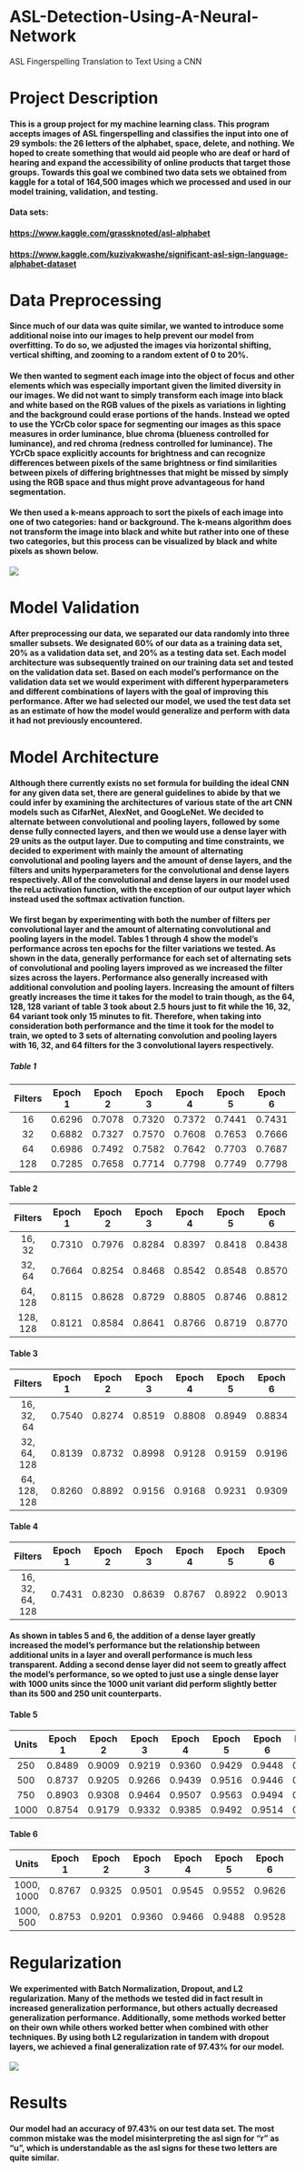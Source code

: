# ASL-Detection-Using-A-Neural-Network
ASL Fingerspelling Translation to Text Using a CNN

# Project Description
#### This is a group project for my machine learning class. This program accepts images of ASL fingerspelling and classifies the input into one of 29 symbols: the 26 letters of the alphabet, space, delete, and nothing. We hoped to create something that would aid people who are deaf or hard of hearing and expand the accessibility of online products that target those groups. Towards this goal we combined two data sets we obtained from kaggle for a total of 164,500 images which we processed and used in our model training, validation, and testing.

#### Data sets: 
#### https://www.kaggle.com/grassknoted/asl-alphabet
#### https://www.kaggle.com/kuzivakwashe/significant-asl-sign-language-alphabet-dataset


# Data Preprocessing
#### Since much of our data was quite similar, we wanted to introduce some additional noise into our images to help prevent our model from overfitting. To do so, we adjusted the images via horizontal shifting, vertical shifting, and zooming to a random extent of 0 to 20%. 

#### We then wanted to segment each image into the object of focus and other elements which was especially important given the limited diversity in our images. We did not want to simply transform each image into black and white based on the RGB values of the pixels as variations in lighting and the background could erase portions of the hands. Instead we opted to use the YCrCb color space for segmenting our images as this space measures in order luminance, blue chroma (blueness controlled for luminance), and red chroma (redness controlled for luminance). The YCrCb space explicitly accounts for brightness and can recognize differences between pixels of the same brightness or find similarities between pixels of differing brightnesses that might be missed by simply using the RGB space and thus might prove advantageous for hand segmentation.

#### We then used a k-means approach to sort the pixels of each image into one of  two categories: hand or background. The k-means algorithm does not transform the image into black and white but rather into one of these two categories, but this process can be visualized by black and white pixels as shown below.

![](images/k_means_preprocessing.jpg)

# Model Validation
#### After preprocessing our data, we separated our data randomly into three smaller subsets. We designated 60% of our data as a training data set, 20% as a validation data set, and 20% as a testing data set. Each model architecture was subsequently trained on our training data set and tested on the validation data set. Based on each model’s performance on the validation data set we would experiment with different hyperparameters and different combinations of layers with the goal of improving this performance. After we had selected our model, we used the test data set as an estimate of how the model would generalize and perform with data it had not previously encountered. 


# Model Architecture
#### Although there currently exists no set formula for building the ideal CNN for any given data set, there are general guidelines to abide by that we could infer by examining the architectures of various state of the art CNN models such as CifarNet, AlexNet, and GoogLeNet. We decided to alternate between convolutional and pooling layers, followed by some dense fully connected layers, and then we would use a dense layer with 29 units as the output layer. Due to computing and time constraints, we decided to experiment with mainly the amount of alternating convolutional and pooling layers and the amount of dense layers, and the filters and units hyperparameters for the convolutional and dense layers respectively. All of the convolutional and dense layers in our model used the reLu activation function, with the exception of our output layer which instead used the softmax activation function.

#### We first began by experimenting with both the number of filters per convolutional layer and the amount of alternating convolutional and pooling layers in the model. Tables 1 through 4 show the model’s performance across ten epochs for the filter variations we tested. As shown in the data, generally performance for each set of alternating sets of convolutional and pooling layers improved as we increased the filter sizes across the layers. Performance also generally increased with additional convolution and pooling layers. Increasing the amount of filters greatly increases the time it takes for the model to train though, as the 64, 128, 128 variant of table 3 took about 2.5 hours just to fit while the 16, 32, 64 variant took only 15 minutes to fit. Therefore, when taking into consideration both performance and the time it took for the model to train, we opted to 3 sets of alternating convolution and pooling layers with 16, 32, and 64 filters for the 3 convolutional layers respectively.

##### Table 1
| Filters | Epoch 1 | Epoch 2 | Epoch 3 | Epoch 4 | Epoch 5 | Epoch 6 | Epoch 7 | Epoch 8 | Epoch 9 | Epoch 10 |
|:-------:|:-------:|:-------:|:-------:|:-------:|:-------:|:-------:|:-------:|:-------:|:-------:|:--------:|
| 16      | 0.6296  | 0.7078  | 0.7320  | 0.7372  | 0.7441  | 0.7431  | 0.7439  | 0.7434  | 0.7478  | 0.7422   |
| 32      | 0.6882  | 0.7327	| 0.7570	| 0.7608	| 0.7653	| 0.7666	| 0.7640  | 0.7657  | 0.7619	| 0.7662   |   
| 64      | 0.6986  | 0.7492	| 0.7582	| 0.7642	| 0.7703	| 0.7687	|0.7691	  | 0.7686	| 0.768	  | 0.7701   |
| 128     | 0.7285  | 0.7658	| 0.7714	| 0.7798	| 0.7749	| 0.7798	| 0.7762	| 0.7758	| 0.7765	| 0.7776   |

#### Table 2
| Filters  | Epoch 1 | Epoch 2 | Epoch 3 | Epoch 4 | Epoch 5 | Epoch 6 | Epoch 7 | Epoch 8 | Epoch 9 | Epoch 10 |
|:--------:|:-------:|:-------:|:-------:|:-------:|:-------:|:-------:|:-------:|:-------:|:-------:|:--------:|
| 16, 32   | 0.7310	| 0.7976  | 0.8284	| 0.8397	| 0.8418	| 0.8438	| 0.8507	| 0.8521  | 0.8447	| 0.8502   |
| 32, 64   | 0.7664	| 0.8254	| 0.8468	| 0.8542	| 0.8548	| 0.8570	| 0.8599	| 0.8578	| 0.8582	| 0.8591   |
| 64, 128  | 0.8115	| 0.8628	| 0.8729	| 0.8805	| 0.8746	| 0.8812	| 0.8867	| 0.8834	| 0.8833	| 0.8837   |
| 128, 128 | 0.8121	| 0.8584  | 0.8641	| 0.8766	| 0.8719	| 0.8770	| 0.8774	| 0.8808	| 0.8781	| 0.8751   |

#### Table 3
| Filters      | Epoch 1 | Epoch 2 | Epoch 3 | Epoch 4 | Epoch 5 | Epoch 6 | Epoch 7 | Epoch 8 | Epoch 9 | Epoch 10 |
|:------------:|:-------:|:-------:|:-------:|:-------:|:-------:|:-------:|:-------:|:-------:|:-------:|:--------:|
| 16, 32, 64   | 0.7540	 | 0.8274	 | 0.8519	 | 0.8808	 | 0.8949	 | 0.8834	 | 0.8971	 | 0.8963	 | 0.9036	 | 0.9113   |
| 32, 64, 128  | 0.8139	 | 0.8732	 | 0.8998	 | 0.9128	 | 0.9159	 | 0.9196	 | 0.9236	 | 0.9169	 | 0.9225	 | 0.9281   |
| 64, 128, 128 | 0.8260	 | 0.8892	 | 0.9156	 | 0.9168	 | 0.9231	 | 0.9309	 | 0.9241	 | 0.9321	 | 0.9374	 | 0.9301   |

#### Table 4
| Filters         | Epoch 1 | Epoch 2 | Epoch 3 | Epoch 4 | Epoch 5 | Epoch 6 | Epoch 7 | Epoch 8 | Epoch 9 | Epoch 10 |
|:---------------:|:-------:|:-------:|:-------:|:-------:|:-------:|:-------:|:-------:|:-------:|:-------:|:--------:|
| 16, 32, 64, 128 | 0.7431	| 0.8230  | 0.8639	| 0.8767	| 0.8922	| 0.9013	| 0.9018	| 0.9096	| 0.9131	| 0.9107   |

#### As shown in tables 5 and 6, the addition of a dense layer greatly increased the model’s performance but the relationship between additional units in a layer and overall performance is much less transparent. Adding a second dense layer did not seem to greatly affect the model’s performance, so we opted to just use a single dense layer with 1000 units since the 1000 unit variant did perform slightly better than its 500 and 250 unit counterparts.

#### Table 5
| Units | Epoch 1 | Epoch 2 | Epoch 3 | Epoch 4 | Epoch 5 | Epoch 6 | Epoch 7 | Epoch 8 | Epoch 9 | Epoch 10 |
|:-----:|:-------:|:-------:|:-------:|:-------:|:-------:|:-------:|:-------:|:-------:|:-------:|:--------:|
| 250   | 0.8489	| 0.9009	| 0.9219	| 0.9360	| 0.9429	| 0.9448	| 0.9463	| 0.9480	| 0.9460	| 0.9542   |
| 500   | 0.8737	| 0.9205	| 0.9266	| 0.9439	| 0.9516	| 0.9446	| 0.9555	| 0.9531	| 0.9553	| 0.9563   |
| 750   | 0.8903	| 0.9308	| 0.9464	| 0.9507	| 0.9563	| 0.9494	| 0.9578	| 0.9586	| 0.9595	| 0.9626   |
| 1000  | 0.8754	| 0.9179	| 0.9332	| 0.9385	| 0.9492	| 0.9514	| 0.9535	| 0.9503	| 0.9536	| 0.9512   |

#### Table 6
| Units      | Epoch 1 | Epoch 2 | Epoch 3 | Epoch 4 | Epoch 5 | Epoch 6 | Epoch 7 | Epoch 8 | Epoch 9 | Epoch 10 |
|:----------:|:-------:|:-------:|:-------:|:-------:|:-------:|:-------:|:-------:|:-------:|:-------:|:--------:|
| 1000, 1000 | 0.8767  |0.9325	 |0.9501	 |0.9545	 |0.9552	 |0.9626	 |0.9629	 |0.9639	 |0.9614	 |0.9644    |
| 1000, 500  | 0.8753	 |0.9201	 |0.9360	 |0.9466	 |0.9488	 |0.9528	 |0.9572	 |0.9609	 |0.9540	 |0.9606    |


# Regularization
#### We experimented with Batch Normalization, Dropout, and L2 regularization. Many of the methods we tested did in fact result in increased generalization performance, but others actually decreased generalization performance. Additionally, some methods worked better on their own while others worked better when combined with other techniques. By using both L2 regularization in tandem with dropout layers, we achieved a final generalization rate of 97.43% for our model.

![](images/regularization_methods.png)

# Results
#### Our model had an accuracy of 97.43% on our test data set. The most common mistake was the model misinterpreting the asl sign for “r” as “u”, which is understandable as the asl signs for these two letters are quite similar.

